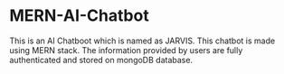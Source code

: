 # MERN-AI-Chatbot
This is an AI Chatboot which is named as JARVIS. This chatbot is made using MERN stack. The information provided by users are fully authenticated and stored on mongoDB database.

